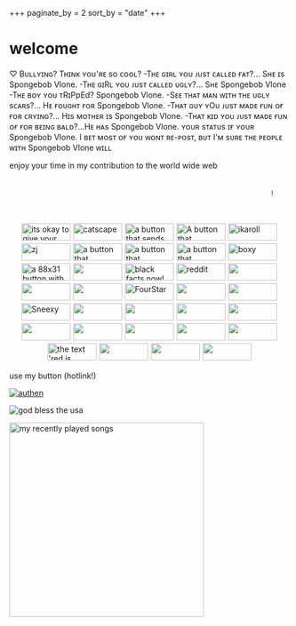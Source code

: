 +++
paginate_by = 2
sort_by = "date"
+++

# welcome

♡ Bᴜʟʟʏɪɴɢ? Tʜɪɴᴋ ʏᴏᴜ'ʀᴇ sᴏ ᴄᴏᴏʟ? -Tʜᴇ ɢɪʀʟ ʏᴏᴜ ᴊᴜsᴛ ᴄᴀʟʟᴇᴅ ғᴀᴛ?... Sʜᴇ ɪs Spongebob Vlone. -Tʜᴇ ɢɪRʟ ʏᴏᴜ ᴊᴜsᴛ ᴄᴀʟʟᴇᴅ ᴜɢʟʏ?... Sʜᴇ Spongebob Vlone -Tʜᴇ ʙᴏʏ ʏᴏᴜ ᴛRɪPpEd? Spongebob Vlone. -Sᴇᴇ ᴛʜᴀᴛ ᴍᴀɴ ᴡɪᴛʜ ᴛʜᴇ ᴜɢʟʏ sᴄᴀʀs?... Hᴇ ғᴏᴜɢʜᴛ ғᴏʀ Spongebob Vlone. -Tʜᴀᴛ ɢᴜʏ ʏOᴜ ᴊᴜsᴛ ᴍᴀᴅᴇ ғᴜɴ ᴏғ ғᴏʀ ᴄʀʏɪɴɢ?... Hɪs ᴍᴏᴛʜᴇʀ ɪs Spongebob Vlone. -Tʜᴀᴛ ᴋɪᴅ ʏᴏᴜ ᴊᴜsᴛ ᴍᴀᴅᴇ ғᴜɴ ᴏғ ғᴏʀ ʙᴇɪɴɢ ʙᴀʟᴅ?...Hᴇ ʜᴀs Spongebob Vlone. ʏᴏᴜʀ sᴛᴀᴛᴜs ɪғ ʏᴏᴜʀ Spongebob Vlone. I ʙᴇᴛ ᴍᴏsᴛ ᴏғ ʏᴏᴜ ᴡᴏɴᴛ ʀᴇ-ᴘᴏsᴛ, ʙᴜᴛ I'ᴍ sᴜʀᴇ ᴛʜᴇ ᴘᴇᴏᴘʟᴇ ᴡɪᴛʜ Spongebob Vlone ᴡɪʟʟ

enjoy your time in my contribution to the world wide web
<marquee style="margin: 30px">
          <a href="/pages/freemoney.html">click here for free money</a>
        </marquee>
<div style="display:flex; align-items:center; justify-content:center; gap:5px; padding:5px; flex-wrap:wrap;">
     <div style="flex:0 0 auto;">
          <img src="/images/brolove.gif" alt="its okay to give your bros some love" width="88" height="31" style="display:block; object-fit:contain;"/>
     </div>
     <div style="flex:0 0 auto;">
          <img src="/images/catscape2.gif" alt="catscape" width="88" height="31" style="display:block; object-fit:contain;"/>
     </div>
     <div style="flex:0 0 auto;">
          <img src="/images/bonkibutton.gif" alt="a button that sends you to bonkis site" width="88" height="31" style="display:block; object-fit:contain;"/>
     </div>
     <div style="flex:0 0 auto;">
          <img src="/images/emmondo.gif" alt="A button that redirects to EM.Mondo" width="88" height="31" style="display:block; object-fit:contain;"/>
     </div>
     <div style="flex:0 0 auto;">
          <img src="/images/ikav2button.gif" alt="ikaroll" width="88" height="31" style="display:block; object-fit:contain;"/>
     </div>
     <div style="flex:0 0 auto;">
          <img src="/images/zj's%20pingu%20button.png" alt="zj" width="88" height="31" style="display:block; object-fit:contain;"/>
     </div>
     <div style="flex:0 0 auto;">
          <img src="/images/image21.png" alt="a button that redirects you to kiwi smoke's site" width="88" height="31" style="display:block; object-fit:contain;"/>
     </div>
     <div style="flex:0 0 auto;">
          <img src="/images/caperflower.png" alt="a button that redirects you to the caperflower website" width="88" height="31" style="display:block; object-fit:contain;"/>
     </div>
     <div style="flex:0 0 auto;">
          <img src="/images/quinn.png" alt="a button that redirects you to quinn's site" width="88" height="31" style="display:block; object-fit:contain;"/>
     </div>
     <div style="flex:0 0 auto;">
          <img src="/images/ggPng.png" alt="boxy" width="88" height="31" style="display:block; object-fit:contain;"/>
     </div>
     <div style="flex:0 0 auto;">
          <img src="/images/midi_files_now.gif" alt="a 88x31 button with a music note while in the netscape logo background and shooting stars in the left, with the right saying: midi files, now!" width="88" height="31" style="display:block; object-fit:contain;"/>
     </div>
     <div style="flex:0 0 auto;">
          <img src="/images/garf.gif" alt="" width="88" height="31" style="display:block; object-fit:contain;"/>
     </div>
     <div style="flex:0 0 auto;">
          <img src="/images/blackfacts.gif" alt="black facts now!" width="88" height="31" style="display:block; object-fit:contain;"/>
     </div>
     <div style="flex:0 0 auto;">
          <img src="/images/reddit.gif" alt="reddit" width="88" height="31" style="display:block; object-fit:contain;"/>
     </div>
     <div style="flex:0 0 auto;">
          <img src="/images/jadekare.png" alt="" width="88" height="31" style="display:block; object-fit:contain;"/>
     </div>
     <div style="flex:0 0 auto;">
          <img src="/images/badge.png" alt="" width="88" height="31" style="display:block; object-fit:contain;"/>
     </div>
     <div style="flex:0 0 auto;">
          <img src="/images/New%20Project(2).gif" alt="" width="88" height="31" style="display:block; object-fit:contain;"/>
     </div>
     <div style="flex:0 0 auto;">
          <img src="/images/fourstar.gif "FourStar"" alt="FourStar" width="88" height="31" style="display:block; object-fit:contain;"/>
     </div>
     <div style="flex:0 0 auto;">
          <img src="/images/ty.gif" alt="" width="88" height="31" style="display:block; object-fit:contain;"/>
     </div>
     <div style="flex:0 0 auto;">
          <img src="/images/lars.png" alt="" width="88" height="31" style="display:block; object-fit:contain;"/>
     </div>
     <div style="flex:0 0 auto;">
          <img src="/images/sneexy.svg "Sneexy"" alt="Sneexy" width="88" height="31" style="display:block; object-fit:contain;"/>
     </div>
     <div style="flex:0 0 auto;">
          <img src="/images/Untitled.png" alt="" width="88" height="31" style="display:block; object-fit:contain;"/>
     </div>
     <div style="flex:0 0 auto;">
          <img src="/images/88x31.png" alt="" width="88" height="31" style="display:block; object-fit:contain;"/>
     </div>
     <div style="flex:0 0 auto;">
          <img src="/images/kattgutte.D3vLs2tl.png" alt="" width="88" height="31" style="display:block; object-fit:contain;"/>
     </div>
     <div style="flex:0 0 auto;">
          <img src="/images/besties.gif" alt="" width="88" height="31" style="display:block; object-fit:contain;"/>
     </div>
     <div style="flex:0 0 auto;">
          <img src="/images/veast.png" alt="" width="88" height="31" style="display:block; object-fit:contain;"/>
     </div>
     <div style="flex:0 0 auto;">
          <img src="https://rinici.de/button.png" alt="" width="88" height="31" style="display:block; object-fit:contain;"/>
     </div>
     <div style="flex:0 0 auto;">
          <img src="/images/zayd.png" alt="" width="88" height="31" style="display:block; object-fit:contain;"/>
     </div>
     <div style="flex:0 0 auto;">
          <img src="/images/ratmaxxing.webp" alt="" width="88" height="31" style="display:block; object-fit:contain;"/>
     </div>
     <div style="flex:0 0 auto;">
          <img src="/images/soulseek.webp" alt="" width="88" height="31" style="display:block; object-fit:contain;"/>
     </div>
     <div style="flex:0 0 auto;">
          <img src="https://redcatho.de/buttons/red.png" alt="the text 'red is purple' on a purple background" width="88" height="31" style="display:block; object-fit:contain;"/>
     </div>
     <div style="flex:0 0 auto;">
          <img src="https://twelvemen.neocities.org/12men.gif" alt="" width="88" height="31" style="display:block; object-fit:contain;"/>
     </div>
     <div style="flex:0 0 auto;">
          <img src="/images/detondev.gif" alt="" width="88" height="31" style="display:block; object-fit:contain;"/>
     </div>
     <div style="flex:0 0 auto;">
          <img src="/images/Purplebored_button.png" alt="" width="88" height="31" style="display:block; object-fit:contain;"/>
     </div>
</div>

use my button (hotlink!)

[![authen](/images/button.gif)](https://authenyo.xyz)

![god bless the usa](/images/money.webp)
        <p>
          <a href="https://www.last.fm/user/pixeIbath"
            ><img
              src="https://lastfm-recently-played.vercel.app/api?user=pixeIbath"
              height="auto"
              width="350px"
              alt="my recently played songs"
          /></a>
        </p>
